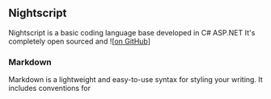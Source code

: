 ## Nightscript 

Nightscript is a basic coding language base developed in C# ASP.NET
It's completely open sourced and ![[on GitHub](https://github.com/swiney-2/nightscript)]
### Markdown

Markdown is a lightweight and easy-to-use syntax for styling your writing. It includes conventions for
